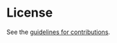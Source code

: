 # License

See the
[guidelines for contributions](https://github.com/GrumpyOldTroll/draft-jholland-quic-multicast/blob/main/CONTRIBUTING.md).
